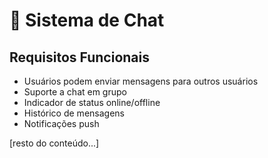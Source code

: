 # 💬 Sistema de Chat

## Requisitos Funcionais

- Usuários podem enviar mensagens para outros usuários
- Suporte a chat em grupo
- Indicador de status online/offline
- Histórico de mensagens
- Notificações push

[resto do conteúdo...]
